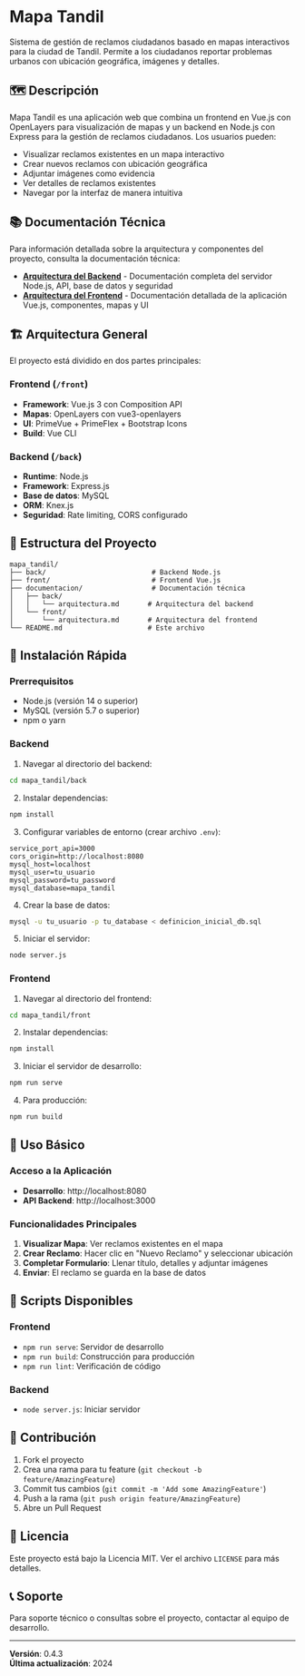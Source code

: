 # Mapa Tandil

Sistema de gestión de reclamos ciudadanos basado en mapas interactivos para la ciudad de Tandil. Permite a los ciudadanos reportar problemas urbanos con ubicación geográfica, imágenes y detalles.

## 🗺️ Descripción

Mapa Tandil es una aplicación web que combina un frontend en Vue.js con OpenLayers para visualización de mapas y un backend en Node.js con Express para la gestión de reclamos ciudadanos. Los usuarios pueden:

- Visualizar reclamos existentes en un mapa interactivo
- Crear nuevos reclamos con ubicación geográfica
- Adjuntar imágenes como evidencia
- Ver detalles de reclamos existentes
- Navegar por la interfaz de manera intuitiva

## 📚 Documentación Técnica

Para información detallada sobre la arquitectura y componentes del proyecto, consulta la documentación técnica:

- **[Arquitectura del Backend](documentacion/back/arquitectura.md)** - Documentación completa del servidor Node.js, API, base de datos y seguridad
- **[Arquitectura del Frontend](documentacion/front/arquitectura.md)** - Documentación detallada de la aplicación Vue.js, componentes, mapas y UI

## 🏗️ Arquitectura General

El proyecto está dividido en dos partes principales:

### Frontend (`/front`)
- **Framework**: Vue.js 3 con Composition API
- **Mapas**: OpenLayers con vue3-openlayers
- **UI**: PrimeVue + PrimeFlex + Bootstrap Icons
- **Build**: Vue CLI

### Backend (`/back`)
- **Runtime**: Node.js
- **Framework**: Express.js
- **Base de datos**: MySQL
- **ORM**: Knex.js
- **Seguridad**: Rate limiting, CORS configurado

## 📁 Estructura del Proyecto

```
mapa_tandil/
├── back/                          # Backend Node.js
├── front/                         # Frontend Vue.js
├── documentacion/                 # Documentación técnica
│   ├── back/
│   │   └── arquitectura.md       # Arquitectura del backend
│   └── front/
│       └── arquitectura.md       # Arquitectura del frontend
└── README.md                     # Este archivo
```

## 🚀 Instalación Rápida

### Prerrequisitos
- Node.js (versión 14 o superior)
- MySQL (versión 5.7 o superior)
- npm o yarn

### Backend

1. Navegar al directorio del backend:
```bash
cd mapa_tandil/back
```

2. Instalar dependencias:
```bash
npm install
```

3. Configurar variables de entorno (crear archivo `.env`):
```env
service_port_api=3000
cors_origin=http://localhost:8080
mysql_host=localhost
mysql_user=tu_usuario
mysql_password=tu_password
mysql_database=mapa_tandil
```

4. Crear la base de datos:
```bash
mysql -u tu_usuario -p tu_database < definicion_inicial_db.sql
```

5. Iniciar el servidor:
```bash
node server.js
```

### Frontend

1. Navegar al directorio del frontend:
```bash
cd mapa_tandil/front
```

2. Instalar dependencias:
```bash
npm install
```

3. Iniciar el servidor de desarrollo:
```bash
npm run serve
```

4. Para producción:
```bash
npm run build
```

## 🔧 Uso Básico

### Acceso a la Aplicación
- **Desarrollo**: http://localhost:8080
- **API Backend**: http://localhost:3000

### Funcionalidades Principales
1. **Visualizar Mapa**: Ver reclamos existentes en el mapa
2. **Crear Reclamo**: Hacer clic en "Nuevo Reclamo" y seleccionar ubicación
3. **Completar Formulario**: Llenar título, detalles y adjuntar imágenes
4. **Enviar**: El reclamo se guarda en la base de datos

## 📝 Scripts Disponibles

### Frontend
- `npm run serve`: Servidor de desarrollo
- `npm run build`: Construcción para producción
- `npm run lint`: Verificación de código

### Backend
- `node server.js`: Iniciar servidor

## 🤝 Contribución

1. Fork el proyecto
2. Crea una rama para tu feature (`git checkout -b feature/AmazingFeature`)
3. Commit tus cambios (`git commit -m 'Add some AmazingFeature'`)
4. Push a la rama (`git push origin feature/AmazingFeature`)
5. Abre un Pull Request

## 📄 Licencia

Este proyecto está bajo la Licencia MIT. Ver el archivo `LICENSE` para más detalles.

## 📞 Soporte

Para soporte técnico o consultas sobre el proyecto, contactar al equipo de desarrollo.

---

**Versión**: 0.4.3  
**Última actualización**: 2024 